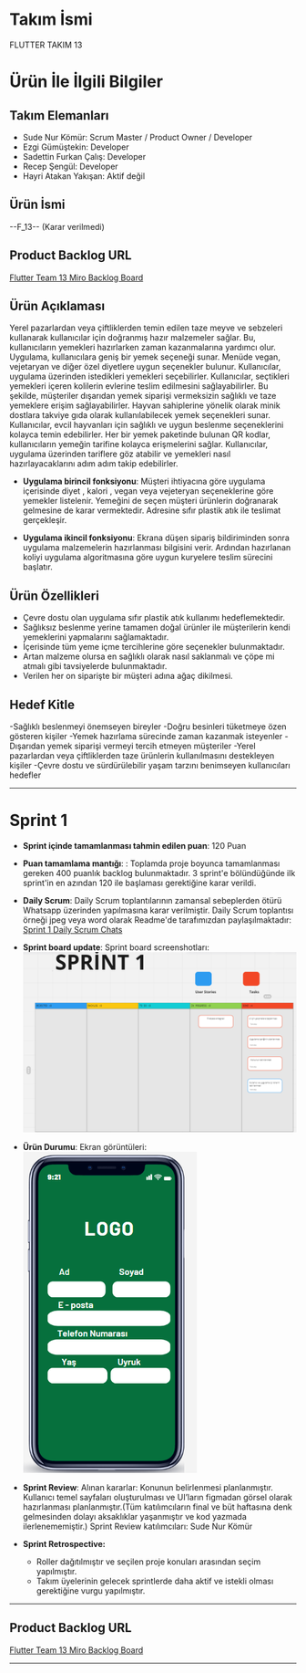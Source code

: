 
# **Takım İsmi**

FLUTTER TAKIM 13

# Ürün İle İlgili Bilgiler

## Takım Elemanları
- Sude Nur Kömür: Scrum Master / Product Owner / Developer
- Ezgi Gümüştekin: Developer
- Sadettin Furkan Çalış: Developer
- Recep Şengül: Developer
- Hayri Atakan Yakışan: Aktif değil

## Ürün İsmi

--F_13-- (Karar verilmedi)

## Product Backlog URL

[Flutter Team 13 Miro Backlog Board](https://miro.com/app/board/uXjVM9xAX_w=/)

## Ürün Açıklaması

Yerel pazarlardan veya çiftliklerden temin edilen taze meyve ve sebzeleri kullanarak kullanıcılar için doğranmış hazır malzemeler sağlar. Bu, kullanıcıların yemekleri hazırlarken zaman kazanmalarına yardımcı olur. Uygulama, kullanıcılara geniş bir yemek seçeneği sunar. Menüde vegan, vejetaryan ve diğer özel diyetlere uygun seçenekler bulunur. Kullanıcılar, uygulama üzerinden istedikleri yemekleri seçebilirler. Kullanıcılar, seçtikleri yemekleri içeren kolilerin evlerine teslim edilmesini sağlayabilirler. Bu şekilde, müşteriler dışarıdan yemek siparişi vermeksizin sağlıklı ve taze yemeklere erişim sağlayabilirler. Hayvan sahiplerine yönelik olarak minik dostlara takviye gıda olarak kullanılabilecek yemek seçenekleri sunar. Kullanıcılar, evcil hayvanları için sağlıklı ve uygun beslenme seçeneklerini kolayca temin edebilirler. Her bir yemek paketinde bulunan QR kodlar, kullanıcıların yemeğin tarifine kolayca erişmelerini sağlar. Kullanıcılar, uygulama üzerinden tariflere göz atabilir ve yemekleri nasıl hazırlayacaklarını adım adım takip edebilirler.


- **Uygulama birincil fonksiyonu**: Müşteri ihtiyacına göre uygulama içerisinde diyet , kalori , vegan veya vejeteryan seçeneklerine göre yemekler listelenir. Yemeğini de seçen müşteri ürünlerin doğranarak gelmesine de karar vermektedir. Adresine sıfır plastik atık ile teslimat gerçekleşir.

- **Uygulama ikincil fonksiyonu**: Ekrana düşen sipariş bildiriminden sonra uygulama malzemelerin hazırlanması bilgisini verir. Ardından hazırlanan koliyi uygulama algoritmasına göre uygun kuryelere teslim sürecini başlatır.

## Ürün Özellikleri

- Çevre dostu olan uygulama sıfır plastik atık kullanımı hedeflemektedir.
- Sağlıksız beslenme yerine tamamen doğal ürünler ile müşterilerin kendi yemeklerini yapmalarını sağlamaktadır. 
- İçerisinde tüm yeme içme tercihlerine göre seçenekler bulunmaktadır.
- Artan malzeme olursa en sağlıklı olarak nasıl saklanmalı ve çöpe mi atmalı gibi tavsiyelerde bulunmaktadır.
- Verilen her on siparişte bir müşteri adına ağaç dikilmesi.

## Hedef Kitle

-Sağlıklı beslenmeyi önemseyen bireyler
-Doğru besinleri tüketmeye özen gösteren kişiler
-Yemek hazırlama sürecinde zaman kazanmak isteyenler
-Dışarıdan yemek siparişi vermeyi tercih etmeyen müşteriler
-Yerel pazarlardan veya çiftliklerden taze ürünlerin kullanılmasını destekleyen kişiler
-Çevre dostu ve sürdürülebilir yaşam tarzını benimseyen kullanıcıları hedefler


---

# Sprint 1

- **Sprint içinde tamamlanması tahmin edilen puan**: 120 Puan


- **Puan tamamlama mantığı**: : Toplamda proje boyunca tamamlanması gereken 400 puanlık backlog bulunmaktadır. 3 sprint'e bölündüğünde ilk sprint'in en azından 120 ile başlaması gerektiğine karar verildi.


- **Daily Scrum**: Daily Scrum toplantılarının zamansal sebeplerden ötürü Whatsapp üzerinden yapılmasına karar verilmiştir. Daily Scrum toplantısı örneği jpeg veya word olarak Readme'de tarafımızdan paylaşılmaktadır: [Sprint 1 Daily Scrum Chats](https://github.com/Scerayass/F-13-Bootcamp/blob/main/Project_Management/Sprint1/Chat.docx)

- **Sprint board update**: Sprint board screenshotları: 
![Backlog 1](https://github.com/Scerayass/F-13-Bootcamp/blob/main/Project_Management/Sprint1/backlog_1.png) 


- **Ürün Durumu**: Ekran görüntüleri:
  ![Screenshot 1](https://github.com/Scerayass/F-13-Bootcamp/blob/main/Project_Management/Sprint1/login.png)
 
- **Sprint Review**: 
Alınan kararlar: Konunun belirlenmesi planlanmıştır. Kullanıcı temel sayfaları oluşturulması ve UI’ların figmadan görsel olarak hazırlanması planlanmıştır.(Tüm katılımcıların final ve büt haftasına denk gelmesinden dolayı aksaklıklar yaşanmıştır ve kod yazmada ilerlenememiştir.)  Sprint Review katılımcıları: Sude Nur Kömür

- **Sprint Retrospective:**
  -	Roller dağıtılmıştır ve seçilen proje konuları arasından seçim yapılmıştır.
  -	Takım üyelerinin gelecek sprintlerde daha aktif ve istekli olması gerektiğine vurgu yapılmıştır.

 


---

## Product Backlog URL

[Flutter Team 13 Miro Backlog Board](https://miro.com/app/board/uXjVM9xAX_w=/)

---

